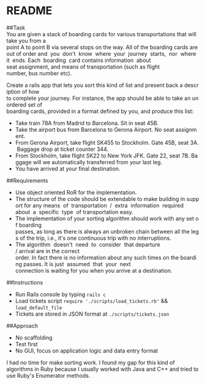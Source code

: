 README
======
##Task
You are given a stack of boarding cards for various transportations that will take you from a
point A to point B via several stops on the way. All of the boarding cards are out of order
and  you  don't  know  where  your  journey  starts,  nor  where  it  ends. Each  boarding  card
contains information  about  seat assignment, and means of transportation (such as flight
number, bus number etc).

Create a rails app that lets you sort this kind of list and present back a description of how
to complete your journey. For instance, the app should be able to take an unordered set of
boarding cards, provided in a format defined by you, and produce this list:
* Take train 78A from Madrid to Barcelona. Sit in seat 45B.
* Take the airport bus from Barcelona to Gerona Airport. No seat assignment.
* From Gerona Airport, take flight SK455 to Stockholm. Gate 45B, seat 3A. Baggage
drop at ticket counter 344.
* From Stockholm, take flight SK22 to New York JFK. Gate 22, seat 7B. Baggage will
we automatically transferred from your last leg.
* You have arrived at your final destination.

##Requirements
* Use object oriented RoR for the implementation.
* The structure of the code should be extendable to make building in support for any
means  of  transportation  /  extra  information  required  about  a  specific  type  of
transportation easy.
* The implementation of your sorting algorithm should work with any set of boarding
passes, as long as there is always an unbroken chain between all the legs of the
trip, i.e., it's one continuous trip with no interruptions.
* The algorithm  doesn't  need  to  consider  that departure  / arrival are in the correct
order. In fact there is no information about any such times on the boarding passes. It
is just  assumed  that  your  next  connection is waiting for you when you arrive at a
destination.

##Instructions
* Run Rails console by typing <code>rails c</code>
* Load tickets script
    <code>require './scripts/load_tickets.rb'</code> &&
    <code>load_default_file</code>
* Tickets are stored in JSON format at <code>./scripts/tickets.json</code>

##Approach
* No scaffolding
* Test first
* No GUI, focus on application logic and data entry format

I had no time for make sorting work.  I found my gap for this kind of algorithms in Ruby because I usually worked with Java and C++ and tried to use Ruby's Enumerator methods.
